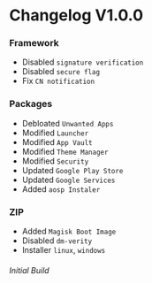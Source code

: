 # **Changelog** V1.0.0
### **Framework**
- Disabled `signature verification`
- Disabled `secure flag`
- Fix `CN notification`
### **Packages**
- Debloated `Unwanted Apps`
- Modified `Launcher`
- Modified `App Vault`
- Modified `Theme Manager`
- Modified `Security`
- Updated `Google Play Store`
- Updated `Google Services`
- Added `aosp Instaler`
### **ZIP**
- Added `Magisk Boot Image`
- Disabled `dm-verity`
- Installer `linux`, `windows`
###### Initial Build
